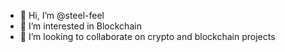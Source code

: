 - 👋 Hi, I’m @steel-feel
- 👀 I’m interested in Blockchain
- 💞️ I’m looking to collaborate on crypto and blockchain projects
